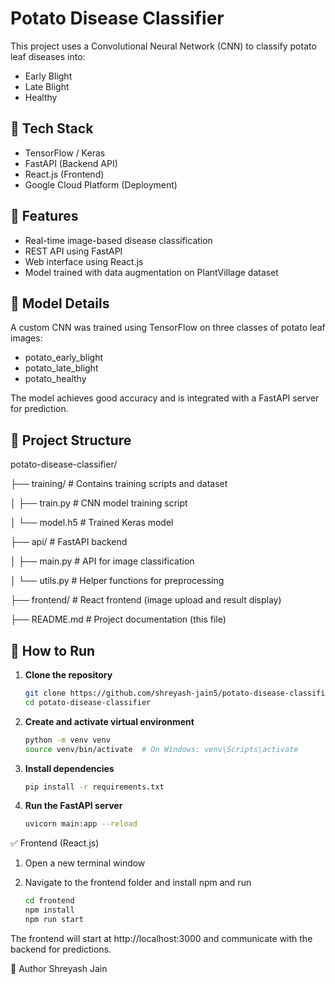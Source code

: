 # Potato Disease Classifier

This project uses a Convolutional Neural Network (CNN) to classify potato leaf diseases into:

- Early Blight
- Late Blight
- Healthy

## 🔧 Tech Stack

- TensorFlow / Keras
- FastAPI (Backend API)
- React.js (Frontend)
- Google Cloud Platform (Deployment)

## 🚀 Features

- Real-time image-based disease classification
- REST API using FastAPI
- Web interface using React.js
- Model trained with data augmentation on PlantVillage dataset

## 🧠 Model Details

A custom CNN was trained using TensorFlow on three classes of potato leaf images:
- potato_early_blight
- potato_late_blight
- potato_healthy

The model achieves good accuracy and is integrated with a FastAPI server for prediction.

## 📁 Project Structure

potato-disease-classifier/

├── training/ # Contains training scripts and dataset

│ ├── train.py # CNN model training script

│ └── model.h5 # Trained Keras model

├── api/ # FastAPI backend

│ ├── main.py # API for image classification

│ └── utils.py # Helper functions for preprocessing

├── frontend/ # React frontend (image upload and result display)

├── README.md # Project documentation (this file)


## 🧪 How to Run

1. **Clone the repository**
   ```bash
   git clone https://github.com/shreyash-jain5/potato-disease-classifier.git
   cd potato-disease-classifier
2. **Create and activate virtual environment**
   ```bash
   python -m venv venv
   source venv/bin/activate  # On Windows: venv\Scripts\activate

3. **Install dependencies**
   ```bash
   pip install -r requirements.txt

5. **Run the FastAPI server**
   ```bash
   uvicorn main:app --reload

✅ Frontend (React.js)
1. Open a new terminal window

2. Navigate to the frontend folder and install npm and run

   ```bash
   cd frontend
   npm install
   npm run start
The frontend will start at http://localhost:3000 and communicate with the backend for predictions.


👤 Author
Shreyash Jain
